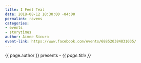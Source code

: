```yaml
---
title: I Feel Teal
date: 2018-08-12 10:30:00 -04:00
permalink: ravens
categories:
- events
- storytimes
author: Aimee Sicuro
event-link: https://www.facebook.com/events/688520384831035/
---
```


{{ page.author }} presents - *{{ page.title }}*
